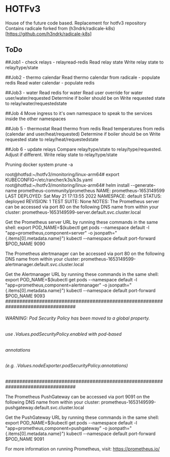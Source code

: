 # HOTFv3

House of the future code based. Replacement for hotfv3 repository
Contains radicale forked from (h3ndrk/radicale-k8s)[https://github.com/h3ndrk/radicale-k8s]


## ToDo

##Job1 - check relays - relayread-redis
Read relay state
Write relay state to relay/type/state

##Job2 - thermo calendar
Read thermo calendar from radicale - populate redis
Read water calendar - populate redis

##Job3 - water
Read redis for water
Read user override for water user/water/requested
Determine if boiler should be on
Write requested state to relay/water/requestedstate

##Job 4
Move ingress to it's own namespace to speak to the services inside the other namespaces

##Job 5 - thermostat
Read thermo from redis
Read temperatures from redis (calendar and user/heat/requested)
Determine if boiler should be on
Write requested state to relay/heat/requestedstate

##Job 6 - update relays
Compare relay/type/state to relay/type/requested. Adjust if different.
Write relay state to relay/type/state

Pruning
docker system prune -a

root@hotfsd:~/hotfv3/monitoring/linux-arm64# export KUBECONFIG=/etc/rancher/k3s/k3s.yaml
root@hotfsd:~/hotfv3/monitoring/linux-arm64# helm install --generate-name prometheus-community/prometheus
NAME: prometheus-1653149599
LAST DEPLOYED: Sat May 21 17:13:55 2022
NAMESPACE: default
STATUS: deployed
REVISION: 1
TEST SUITE: None
NOTES:
The Prometheus server can be accessed via port 80 on the following DNS name from within your cluster:
prometheus-1653149599-server.default.svc.cluster.local


Get the Prometheus server URL by running these commands in the same shell:
  export POD_NAME=$(kubectl get pods --namespace default -l "app=prometheus,component=server" -o jsonpath="{.items[0].metadata.name}")
  kubectl --namespace default port-forward $POD_NAME 9090


The Prometheus alertmanager can be accessed via port 80 on the following DNS name from within your cluster:
prometheus-1653149599-alertmanager.default.svc.cluster.local


Get the Alertmanager URL by running these commands in the same shell:
  export POD_NAME=$(kubectl get pods --namespace default -l "app=prometheus,component=alertmanager" -o jsonpath="{.items[0].metadata.name}")
  kubectl --namespace default port-forward $POD_NAME 9093
#################################################################################
######   WARNING: Pod Security Policy has been moved to a global property.  #####
######            use .Values.podSecurityPolicy.enabled with pod-based      #####
######            annotations                                               #####
######            (e.g. .Values.nodeExporter.podSecurityPolicy.annotations) #####
#################################################################################


The Prometheus PushGateway can be accessed via port 9091 on the following DNS name from within your cluster:
prometheus-1653149599-pushgateway.default.svc.cluster.local


Get the PushGateway URL by running these commands in the same shell:
  export POD_NAME=$(kubectl get pods --namespace default -l "app=prometheus,component=pushgateway" -o jsonpath="{.items[0].metadata.name}")
  kubectl --namespace default port-forward $POD_NAME 9091

For more information on running Prometheus, visit:
https://prometheus.io/


